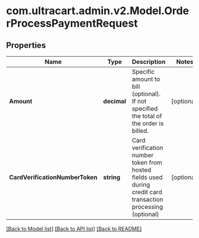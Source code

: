 
# com.ultracart.admin.v2.Model.OrderProcessPaymentRequest

## Properties

Name | Type | Description | Notes
------------ | ------------- | ------------- | -------------
**Amount** | **decimal** | Specific amount to bill (optional).  If not specified the total of the order is billed. | [optional] 
**CardVerificationNumberToken** | **string** | Card verification number token from hosted fields used during credit card transaction processing (optional) | [optional] 

[[Back to Model list]](../README.md#documentation-for-models)
[[Back to API list]](../README.md#documentation-for-api-endpoints)
[[Back to README]](../README.md)

